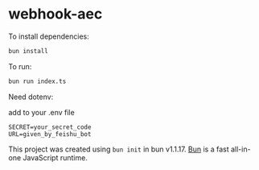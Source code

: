 # webhook-aec

To install dependencies:

```bash
bun install
```

To run:

```bash
bun run index.ts
```

Need dotenv:

add to your .env file
```.env
SECRET=your_secret_code
URL=given_by_feishu_bot
```

This project was created using `bun init` in bun v1.1.17. [Bun](https://bun.sh) is a fast all-in-one JavaScript runtime.

